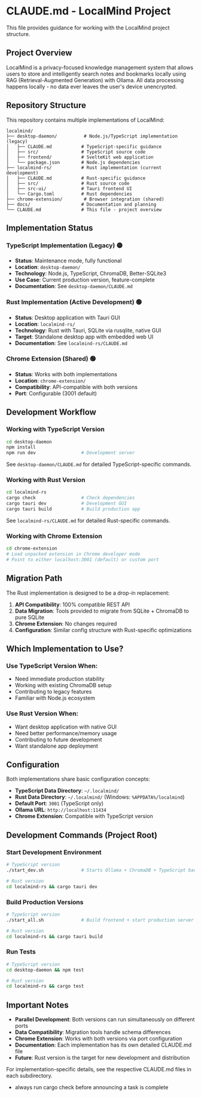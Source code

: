 # CLAUDE.md - LocalMind Project

This file provides guidance for working with the LocalMind project structure.

## Project Overview

LocalMind is a privacy-focused knowledge management system that allows users to store and intelligently search notes and bookmarks locally using RAG (Retrieval-Augmented Generation) with Ollama. All data processing happens locally - no data ever leaves the user's device unencrypted.

## Repository Structure

This repository contains multiple implementations of LocalMind:

```
localmind/
├── desktop-daemon/          # Node.js/TypeScript implementation (legacy)
│   ├── CLAUDE.md           # TypeScript-specific guidance
│   ├── src/                # TypeScript source code
│   ├── frontend/           # SvelteKit web application
│   └── package.json        # Node.js dependencies
├── localmind-rs/           # Rust implementation (current development)
│   ├── CLAUDE.md           # Rust-specific guidance
│   ├── src/                # Rust source code
│   ├── src-ui/             # Tauri frontend UI
│   └── Cargo.toml          # Rust dependencies
├── chrome-extension/        # Browser integration (shared)
├── docs/                   # Documentation and planning
└── CLAUDE.md               # This file - project overview
```

## Implementation Status

### TypeScript Implementation (Legacy) 🟡
- **Status**: Maintenance mode, fully functional
- **Location**: `desktop-daemon/`
- **Technology**: Node.js, TypeScript, ChromaDB, Better-SQLite3
- **Use Case**: Current production version, feature-complete
- **Documentation**: See `desktop-daemon/CLAUDE.md`

### Rust Implementation (Active Development) 🟢
- **Status**: Desktop application with Tauri GUI
- **Location**: `localmind-rs/`
- **Technology**: Rust with Tauri, SQLite via rusqlite, native GUI
- **Target**: Standalone desktop app with embedded web UI
- **Documentation**: See `localmind-rs/CLAUDE.md`

### Chrome Extension (Shared) 🟢
- **Status**: Works with both implementations
- **Location**: `chrome-extension/`
- **Compatibility**: API-compatible with both versions
- **Port**: Configurable (3001 default)

## Development Workflow

### Working with TypeScript Version
```bash
cd desktop-daemon
npm install
npm run dev                 # Development server
```
See `desktop-daemon/CLAUDE.md` for detailed TypeScript-specific commands.

### Working with Rust Version
```bash
cd localmind-rs
cargo check                 # Check dependencies
cargo tauri dev             # Development GUI
cargo tauri build           # Build production app
```
See `localmind-rs/CLAUDE.md` for detailed Rust-specific commands.

### Working with Chrome Extension
```bash
cd chrome-extension
# Load unpacked extension in Chrome developer mode
# Point to either localhost:3001 (default) or custom port
```

## Migration Path

The Rust implementation is designed to be a drop-in replacement:

1. **API Compatibility**: 100% compatible REST API
2. **Data Migration**: Tools provided to migrate from SQLite + ChromaDB to pure SQLite
3. **Chrome Extension**: No changes required
4. **Configuration**: Similar config structure with Rust-specific optimizations

## Which Implementation to Use?

### Use TypeScript Version When:
- Need immediate production stability
- Working with existing ChromaDB setup  
- Contributing to legacy features
- Familiar with Node.js ecosystem

### Use Rust Version When:
- Want desktop application with native GUI
- Need better performance/memory usage
- Contributing to future development
- Want standalone app deployment

## Configuration

Both implementations share basic configuration concepts:

- **TypeScript Data Directory**: `~/.localmind/`
- **Rust Data Directory**: `~/.localmind/` (Windows: `%APPDATA%/localmind`)
- **Default Port**: `3001` (TypeScript only)
- **Ollama URL**: `http://localhost:11434`
- **Chrome Extension**: Compatible with TypeScript version

## Development Commands (Project Root)

### Start Development Environment
```bash
# TypeScript version
./start_dev.sh              # Starts Ollama + ChromaDB + TypeScript backend

# Rust version
cd localmind-rs && cargo tauri dev
```

### Build Production Versions
```bash
# TypeScript version  
./start_all.sh              # Build frontend + start production server

# Rust version
cd localmind-rs && cargo tauri build
```

### Run Tests
```bash
# TypeScript version
cd desktop-daemon && npm test

# Rust version
cd localmind-rs && cargo test
```

## Important Notes

- **Parallel Development**: Both versions can run simultaneously on different ports
- **Data Compatibility**: Migration tools handle schema differences
- **Chrome Extension**: Works with both versions via port configuration
- **Documentation**: Each implementation has its own detailed CLAUDE.md file
- **Future**: Rust version is the target for new development and distribution

For implementation-specific details, see the respective CLAUDE.md files in each subdirectory.
- always run cargo check before announcing a task is complete